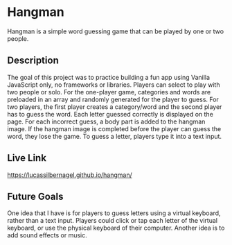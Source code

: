 # Hangman

Hangman is a simple word guessing game that can be played by one or two people.

## Description

The goal of this project was to practice building a fun app using Vanilla JavaScript only, no frameworks or libraries. Players can select to play with two people or solo. For the one-player game, categories and words are preloaded in an array and randomly generated for the player to guess. For two players, the first player creates a category/word and the second player has to guess the word. Each letter guessed correctly is displayed on the page. For each incorrect guess, a body part is added to the hangman image. If the hangman image is completed before the player can guess the word, they lose the game. To guess a letter, players type it into a text input.

## Live Link
https://lucassilbernagel.github.io/hangman/

## Future Goals

One idea that I have is for players to guess letters using a virtual keyboard, rather than a text input. Players could click or tap each letter of the virtual keyboard, or use the physical keyboard of their computer.
Another idea is to add sound effects or music.
